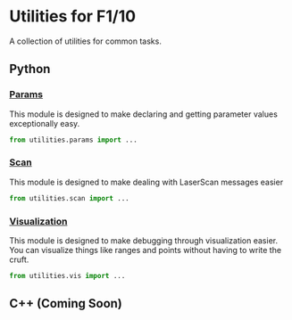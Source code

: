 # Utilities for F1/10

A collection of utilities for common tasks.

## Python

### [Params](./utilities/params.py)
This module is designed to make declaring and getting parameter values exceptionally easy.

```python
from utilities.params import ...
```

### [Scan](./utilities/scan.py)
This module is designed to make dealing with LaserScan messages easier

```python
from utilities.scan import ...
```

### [Visualization](./utilities/vis.py)
This module is designed to make debugging through visualization easier. You can visualize things like ranges and points without having to write the cruft.

```python
from utilities.vis import ...
```

## C++ (Coming Soon)
